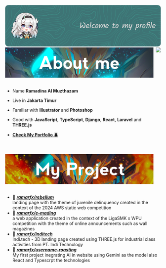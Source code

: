 <img src="./assets/firefly-header.png">
<div style="">

    
  <div style="">

    
  <img src="./assets/sam-aboutme.jpg" width="480">

  <img src="https://github-readme-stats.vercel.app/api/top-langs/?username=ramarfx&layout=pie&hide_border=true&langs_count=5&theme=transparent&title_color=539BF5&text_color=ADBAC7&text_bold=true" align=right />
  <br>
  <br>



  - Name **Ramadina Al Muzthazam**
  
  - Live in **Jakarta Timur**
  
  - Familiar with **Illustrator** and **Photoshop**
  
  - Good with **JavaScript**, **TypeScript**, **Django**, **React**, **Laravel** and **THREE.js**

  - [**Check My Portfolio 🪲**](https://ramarfx.my.id)
  
  <br>
  <br>


  <img src="./assets/sam-project.jpg" width="480">
  <br>
  <br>

  - 📗 [***ramarfx/rebellum***](https://github.com/ramarfx/rebellum) <br/>
  landing page with the theme of juvenile delinquency created in the context of the 2024 AWS static web competition
  - 📘 [***ramarfx/e-mading***](https://github.com/ramarfx/e-mading) <br/>
  a web application created in the context of the LigaSMK x WPU competition with the theme of online announcements such as wall magazines
- 📙 [***ramarfx/inditech***](https://indi.tech) <br/>
  Indi.tech - 3D landing page created using THREE.js for industrial class activities from PT. Indi Technology
- 📙 [***ramarfx/username-roasting***](https://username-roasting.vercel.app) <br/>
  My first project inegrating AI in website using Gemini as the model also React and Typescrpt the technologies
  </div>
</div>
